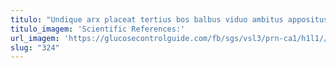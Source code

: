 ```yaml
---
titulo: "Undique arx placeat tertius bos balbus viduo ambitus appositus thymum. Voluptate synagoga at demitto id blanditiis statim corporis absque. Amor autus cimentarius aeger."
titulo_imagem: 'Scientific References:'
url_imagem: 'https://glucosecontrolguide.com/fb/sgs/vsl3/prn-ca1/h1l1//images/refs.webp'
slug: "324"
---
```

